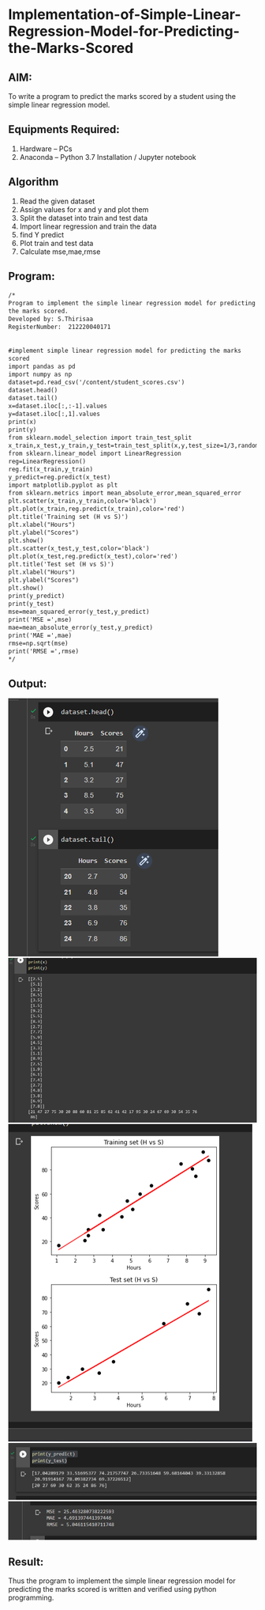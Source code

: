 # Implementation-of-Simple-Linear-Regression-Model-for-Predicting-the-Marks-Scored

## AIM:
To write a program to predict the marks scored by a student using the simple linear regression model.

## Equipments Required:
1. Hardware – PCs
2. Anaconda – Python 3.7 Installation / Jupyter notebook

## Algorithm
1. Read the given dataset
2. Assign values for x and y and plot them
3. Split the dataset into train and test data
4. Import linear regression and train the data
5. find Y predict
6. Plot train and test data
7. Calculate mse,mae,rmse

## Program:
```
/*
Program to implement the simple linear regression model for predicting the marks scored.
Developed by: S.Thirisaa
RegisterNumber:  212220040171


#implement simple linear regression model for predicting the marks scored
import pandas as pd
import numpy as np
dataset=pd.read_csv('/content/student_scores.csv')
dataset.head()
dataset.tail()
x=dataset.iloc[:,:-1].values
y=dataset.iloc[:,1].values
print(x)
print(y)
from sklearn.model_selection import train_test_split
x_train,x_test,y_train,y_test=train_test_split(x,y,test_size=1/3,random_state=0)
from sklearn.linear_model import LinearRegression
reg=LinearRegression()
reg.fit(x_train,y_train)
y_predict=reg.predict(x_test)
import matplotlib.pyplot as plt
from sklearn.metrics import mean_absolute_error,mean_squared_error
plt.scatter(x_train,y_train,color='black')
plt.plot(x_train,reg.predict(x_train),color='red')
plt.title('Training set (H vs S)')
plt.xlabel("Hours")
plt.ylabel("Scores")
plt.show()
plt.scatter(x_test,y_test,color='black')
plt.plot(x_test,reg.predict(x_test),color='red')
plt.title('Test set (H vs S)')
plt.xlabel("Hours")
plt.ylabel("Scores")
plt.show()
print(y_predict)
print(y_test)
mse=mean_squared_error(y_test,y_predict)
print('MSE =',mse)
mae=mean_absolute_error(y_test,y_predict)
print('MAE =',mae)
rmse=np.sqrt(mse)
print('RMSE =',rmse)
*/
```

## Output:
![head,tail](op_new3.png)
![array](op_new2.png)
![metrics](exp_2_op2.png)
![predict](op_pred.png)
![Best_fit_line](exp_2_op1.png)



## Result:
Thus the program to implement the simple linear regression model for predicting the marks scored is written and verified using python programming.
